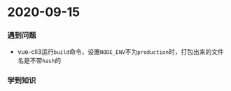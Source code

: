 # 2020-09-15

### 遇到问题

+ vue-cli3运行`build`命令，设置`NODE_ENV`不为`production`时，打包出来的文件名是不带`hash`的

### 学到知识

